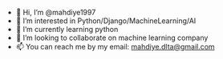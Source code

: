 - 👋 Hi, I’m @mahdiye1997
- 👀 I’m interested in Python/Django/MachineLearning/AI
- 🌱 I’m currently learning python
- 💞️ I’m looking to collaborate on  machine learning company
- 📫 You can reach me by my email: mahdiye.dlta@gmail.com

<!---
mahdiye1997/mahdiye1997 is a ✨ special ✨ repository because its `README.md` (this file) appears on your GitHub profile.
You can click the Preview link to take a look at your changes.
--->
